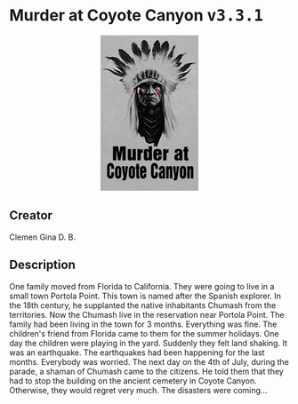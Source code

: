 
# Murder at Coyote Canyon <kbd>v3.3.1</kbd>

<center>
  <img src="./cover-1024.jpg"/>
</center>

## Creator
Clemen Gina D. B.

## Description
<p>One family moved from Florida to California. They were going to live in a small town Portola Point. This town is named after the Spanish explorer. In the 18th century, he supplanted the native inhabitants Chumash from the territories. Now the Chumash live in the reservation near Portola Point. The family had been living in the town for 3 months. Everything was fine. The children's friend from Florida came to them for the summer holidays. One day the children were playing in the yard. Suddenly they felt land shaking. It was an earthquake. The earthquakes had been happening for the last months. Everybody was worried. The next day on the 4th of July, during the parade, a shaman of Chumash came to the citizens. He told them that they had to stop the building on the ancient cemetery in Coyote Canyon. Otherwise, they would regret very much. The disasters were coming...</p>
